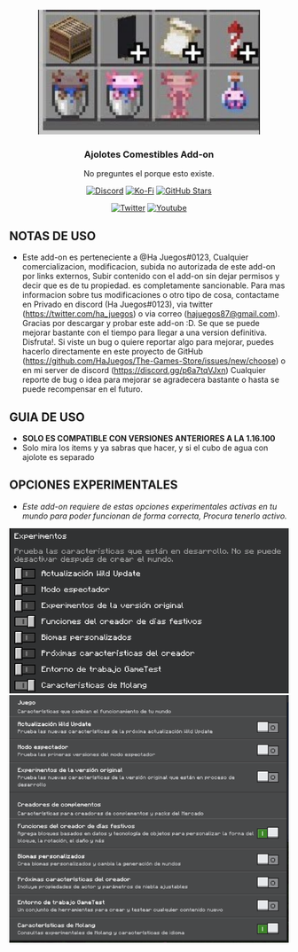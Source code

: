 <p align="center">
  <img src="https://github.com/HaJuegos/The-Games-Store/blob/main/.github/icon_template/axol/icon_axolotl.jpg" alt="banner" width=400>
  <h3 align="center">Ajolotes Comestibles Add-on</h3>
  
 <p align="center">
No preguntes el porque esto existe.</p>
</p>

<p align="center">
  <a href="https://discord.gg/p6a7tqVJxn"><img src="https://img.shields.io/discord/782053401281429504?style=plastic&color=red&logo=discord&label=Server%20de%20Discord" alt="Discord "/></a>
  <a href="https://ko-fi.com/hajuegos0710"><img src="https://img.shields.io/npm/v/express?url=https://ko-fi.com/hajuegos0710&style=plastic&logo=kofi&label=Pagina%20De%20Donaciones&color=inactive" alt="Ko-Fi "/></a>
  <a href="https://github.com/HaJuegos/The-Games-Store"><img src="https://img.shields.io/github/stars/HaJuegos/The-Games-Store?label=Total%20de%20Estrellas&style=plastic&logo=github&color=blueviolet" alt="GitHub Stars "/></a>
</p>
<p align="center">
  <a href="https://twitter.com/ha_juegos?s=09"><img src="https://img.shields.io/twitter/follow/ha_juegos?style=plastic&color=success&logo=twitter&label=Seguidores" alt="Twitter "/></a>
  <a href="https://www.youtube.com/watch?v=SWd6QM0TTJo"><img src="https://img.shields.io/youtube/views/SWd6QM0TTJo?style=plastic&logo=youtube&color=red&label=Vistas%20Del%20Tutorial" alt="Youtube "/></a>
</p>

## NOTAS DE USO

- Este add-on es perteneciente a @Ha Juegos#0123, Cualquier comercializacion, modificacion, subida no autorizada de este add-on por links externos, Subir contenido con el add-on sin dejar permisos y decir que es de tu propiedad. es completamente sancionable. Para mas informacion sobre tus modificaciones o otro tipo de cosa, contactame en Privado en discord (Ha Juegos#0123), via twitter (https://twitter.com/ha_juegos) o via correo (hajuegos87@gmail.com). Gracias por descargar y probar este add-on :D. Se que se puede mejorar bastante con el tiempo para llegar a una version definitiva. Disfruta!. Si viste un bug o quiere reportar algo para mejorar, puedes hacerlo directamente en este proyecto de GitHub (https://github.com/HaJuegos/The-Games-Store/issues/new/choose) o en mi server de discord (https://discord.gg/p6a7tqVJxn) Cualquier reporte de bug o idea para mejorar se agradecera bastante o hasta se puede recompensar en el futuro.

## GUIA DE USO

- **SOLO ES COMPATIBLE CON VERSIONES ANTERIORES A LA 1.16.100**
- Solo mira los items y ya sabras que hacer, y si el cubo de agua con ajolote es separado

## OPCIONES EXPERIMENTALES

- _Este add-on requiere de estas opciones experimentales activas en tu mundo para poder funcionan de forma correcta, Procura tenerlo activo._

![oldui](https://github.com/HaJuegos/The-Games-Store/blob/main/.github/icon_template/axol/oldui.png)
![newui](https://github.com/HaJuegos/The-Games-Store/blob/main/.github/icon_template/axol/newui.png)